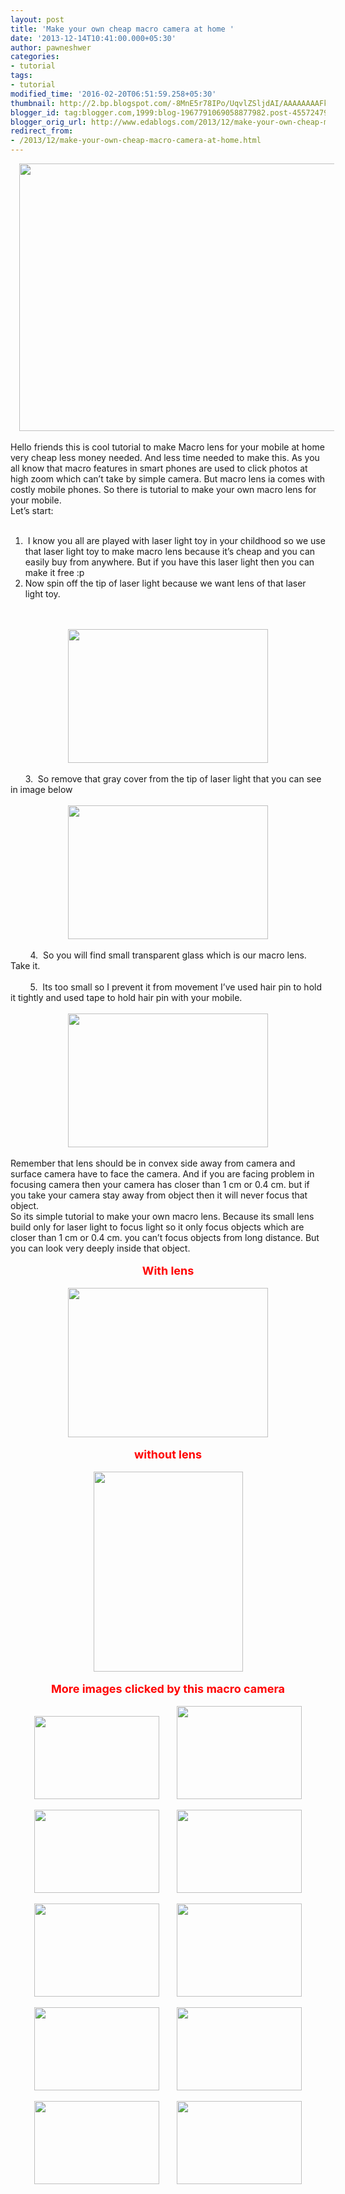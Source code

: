 ```yaml
---
layout: post
title: 'Make your own cheap macro camera at home '
date: '2013-12-14T10:41:00.000+05:30'
author: pawneshwer
categories:
- tutorial
tags:
- tutorial
modified_time: '2016-02-20T06:51:59.258+05:30'
thumbnail: http://2.bp.blogspot.com/-8MnE5r78IPo/UqvlZSljdAI/AAAAAAAAFks/US04Xo_fkGQ/s72-c/pWb6Uh.jpg
blogger_id: tag:blogger.com,1999:blog-1967791069058877982.post-4557247939718351460
blogger_orig_url: http://www.edablogs.com/2013/12/make-your-own-cheap-macro-camera-at-home.html
redirect_from:
- /2013/12/make-your-own-cheap-macro-camera-at-home.html
---
```


<div dir="ltr" style="text-align: left;" trbidi="on"><div class="separator" style="clear: both; text-align: center;"><a href="http://2.bp.blogspot.com/-8MnE5r78IPo/UqvlZSljdAI/AAAAAAAAFks/US04Xo_fkGQ/s1600/pWb6Uh.jpg" imageanchor="1" style="margin-left: 1em; margin-right: 1em;"><img border="0" height="428" src="http://2.bp.blogspot.com/-8MnE5r78IPo/UqvlZSljdAI/AAAAAAAAFks/US04Xo_fkGQ/s640/pWb6Uh.jpg" width="640" /></a></div><div class="separator" style="clear: both; text-align: center;"><br /></div><div class="MsoNormal">Hello friends this is cool tutorial to make Macro lens for your mobile at home very cheap less money needed. And less time needed to make this. As you all know that macro features in smart phones are used to click photos at high zoom which can’t take by simple camera. But macro lens ia comes with costly mobile phones. So there is tutorial to make your own macro lens for your mobile.<o:p></o:p></div><div class="MsoNormal">Let’s start:<o:p></o:p></div><div class="MsoNormal"><br /></div><div class="separator" style="clear: both; text-align: center;"></div><div class="MsoNormal"></div><ol style="text-align: left;"><li>&nbsp;I know you all are played with laser light toy in your childhood so we use that laser light toy to make macro lens because it’s cheap and you can easily buy from anywhere. But if you have this laser light then you can make it free :p</li><li>Now spin off the tip of laser light because we want lens of that laser light toy.</li></ol><br /><div class="MsoNormal"><br /></div><div class="MsoNormal"><o:p></o:p></div><div class="separator" style="clear: both; text-align: center;"><a href="http://1.bp.blogspot.com/-A6bZ47spcmE/UqvlSCRDP4I/AAAAAAAAFjc/C11b_w2BuF8/s1600/06VQAh.jpg" imageanchor="1" style="margin-left: 1em; margin-right: 1em;"><img border="0" height="214" src="http://1.bp.blogspot.com/-A6bZ47spcmE/UqvlSCRDP4I/AAAAAAAAFjc/C11b_w2BuF8/s320/06VQAh.jpg" width="320" /></a></div><div class="separator" style="clear: both; text-align: center;"><br /></div><div class="MsoNormal" style="text-align: left;">&nbsp; &nbsp; &nbsp; 3. &nbsp;So remove that gray cover from the tip of laser light that you can see in image below</div><div class="MsoNormal"><o:p></o:p></div><div class="MsoNormal"><br /></div><div class="separator" style="clear: both; text-align: center;"><a href="http://1.bp.blogspot.com/-kU-Vq1GbPoY/UqvlSCkyWPI/AAAAAAAAFjY/VnZ2NiucQkg/s1600/1ylZjh.jpg" imageanchor="1" style="margin-left: 1em; margin-right: 1em;"><img border="0" height="214" src="http://1.bp.blogspot.com/-kU-Vq1GbPoY/UqvlSCkyWPI/AAAAAAAAFjY/VnZ2NiucQkg/s320/1ylZjh.jpg" width="320" /></a></div><div class="separator" style="clear: both; text-align: center;"><br /></div><div class="MsoNormal">&nbsp; &nbsp; &nbsp; &nbsp; 4. &nbsp;So you will find small transparent glass which is our macro lens. Take it.<o:p></o:p></div><div class="MsoNormal"><br /></div><div class="separator" style="clear: both; text-align: center;"></div><div class="MsoNormal">&nbsp; &nbsp; &nbsp; &nbsp; 5. &nbsp;Its too small so I prevent it from movement I’ve used hair pin to hold it tightly and used tape to hold hair pin with your mobile.<o:p></o:p></div><div class="MsoNormal"><br /></div><div class="separator" style="clear: both; text-align: center;"><a href="http://2.bp.blogspot.com/-8MnE5r78IPo/UqvlZSljdAI/AAAAAAAAFks/US04Xo_fkGQ/s1600/pWb6Uh.jpg" imageanchor="1" style="margin-left: 1em; margin-right: 1em;"><img border="0" height="214" src="http://2.bp.blogspot.com/-8MnE5r78IPo/UqvlZSljdAI/AAAAAAAAFks/US04Xo_fkGQ/s320/pWb6Uh.jpg" width="320" /></a></div><div class="separator" style="clear: both; text-align: center;"><br /></div><div class="MsoNormal">Remember that lens should be in convex side away from camera and surface camera have to face the camera. And if you are facing problem in focusing camera then your camera has closer than 1 cm or 0.4 cm. but if you take your camera stay away from object then it will never focus that object.<o:p></o:p></div><div class="separator" style="clear: both; text-align: center;"></div><div class="MsoNormal">So its simple tutorial to make your own macro lens. Because its small lens build only for laser light to focus light so it only focus objects which are closer than 1 cm or 0.4 cm. you can’t focus objects from long distance. But you can look very deeply inside that object.</div><div class="MsoNormal"><br /></div><div class="separator" style="clear: both; text-align: center;"><span style="color: red; font-size: large;"><b>With lens</b></span></div><br /><div class="separator" style="clear: both; text-align: center;"><a href="http://4.bp.blogspot.com/-IBUsg73Ip0w/UqvlavYIs1I/AAAAAAAAFk4/UnjikCvNhXE/s1600/ql1dnh.jpg" imageanchor="1" style="margin-left: 1em; margin-right: 1em;"><img border="0" height="239" src="http://4.bp.blogspot.com/-IBUsg73Ip0w/UqvlavYIs1I/AAAAAAAAFk4/UnjikCvNhXE/s320/ql1dnh.jpg" width="320" /></a></div><div class="separator" style="clear: both; text-align: center;"><br /></div><div class="separator" style="clear: both; text-align: center;"><span style="color: red; font-size: large;"><b>without lens</b></span></div><br /><div class="separator" style="clear: both; text-align: center;"><a href="http://3.bp.blogspot.com/-vnmxot0iwcY/UqvlWT_kcsI/AAAAAAAAFkE/WqK_ztv_LWo/s1600/RTzoZ.jpg" imageanchor="1" style="margin-left: 1em; margin-right: 1em;"><img border="0" height="320" src="http://3.bp.blogspot.com/-vnmxot0iwcY/UqvlWT_kcsI/AAAAAAAAFkE/WqK_ztv_LWo/s320/RTzoZ.jpg" width="239" /></a></div><div class="separator" style="clear: both; text-align: center;"><br /></div><div class="separator" style="clear: both; text-align: center;"><span style="color: red; font-size: large;"><b>More images clicked by this macro camera</b></span></div><br /><div class="separator" style="clear: both; text-align: center;"><a href="http://3.bp.blogspot.com/-rFM8Z0WFH6s/UqvlSaZelqI/AAAAAAAAFjg/tteEZc7lrr4/s1600/9YHFWh.jpg" imageanchor="1" style="margin-left: 1em; margin-right: 1em;"><img border="0" height="133" src="http://3.bp.blogspot.com/-rFM8Z0WFH6s/UqvlSaZelqI/AAAAAAAAFjg/tteEZc7lrr4/s200/9YHFWh.jpg" width="200" /></a><a href="http://3.bp.blogspot.com/-9US_jJeSfT8/UqvlYEds_qI/AAAAAAAAFkY/4r61UKQtoKQ/s1600/asKI8h.jpg" imageanchor="1" style="margin-left: 1em; margin-right: 1em;"><img border="0" height="149" src="http://3.bp.blogspot.com/-9US_jJeSfT8/UqvlYEds_qI/AAAAAAAAFkY/4r61UKQtoKQ/s200/asKI8h.jpg" width="200" /></a></div><div class="separator" style="clear: both; text-align: center;"><br /></div><div class="separator" style="clear: both; text-align: center;"><a href="http://3.bp.blogspot.com/-0n2a-go8kRU/UqvlWWde_rI/AAAAAAAAFkA/6eqSPc56Xcg/s1600/aXevDh.jpg" imageanchor="1" style="margin-left: 1em; margin-right: 1em;"><img border="0" height="133" src="http://3.bp.blogspot.com/-0n2a-go8kRU/UqvlWWde_rI/AAAAAAAAFkA/6eqSPc56Xcg/s200/aXevDh.jpg" width="200" /></a><a href="http://1.bp.blogspot.com/-yQmDSxmmnNw/UqvlZFVAEmI/AAAAAAAAFkk/yEPTBqQFFy4/s1600/bR4N3h.jpg" imageanchor="1" style="margin-left: 1em; margin-right: 1em;"><img border="0" height="133" src="http://1.bp.blogspot.com/-yQmDSxmmnNw/UqvlZFVAEmI/AAAAAAAAFkk/yEPTBqQFFy4/s200/bR4N3h.jpg" width="200" /></a></div><br /><div class="separator" style="clear: both; text-align: center;"><a href="http://4.bp.blogspot.com/-SfKEoeJVjd8/UqvlTa-6YII/AAAAAAAAFjw/27Rrw6MTyUs/s1600/DZnxph.jpg" imageanchor="1" style="margin-left: 1em; margin-right: 1em;"><img border="0" height="149" src="http://4.bp.blogspot.com/-SfKEoeJVjd8/UqvlTa-6YII/AAAAAAAAFjw/27Rrw6MTyUs/s200/DZnxph.jpg" width="200" /></a><a href="http://2.bp.blogspot.com/-FVFjusCtoZU/UqvlVlb8SxI/AAAAAAAAFj4/a5EEiBxWt8M/s1600/EfRPeh.jpg" imageanchor="1" style="margin-left: 1em; margin-right: 1em;"><img border="0" height="149" src="http://2.bp.blogspot.com/-FVFjusCtoZU/UqvlVlb8SxI/AAAAAAAAFj4/a5EEiBxWt8M/s200/EfRPeh.jpg" width="200" /></a></div><br /><div class="separator" style="clear: both; text-align: center;"><a href="http://3.bp.blogspot.com/-AnF_7IPLpcs/UqvlYg-uC9I/AAAAAAAAFkc/2ZuwcgmNmdA/s1600/nZITPh.jpg" imageanchor="1" style="margin-left: 1em; margin-right: 1em;"><img border="0" height="133" src="http://3.bp.blogspot.com/-AnF_7IPLpcs/UqvlYg-uC9I/AAAAAAAAFkc/2ZuwcgmNmdA/s200/nZITPh.jpg" width="200" /></a><a href="http://2.bp.blogspot.com/-9ZC6XSzdAbM/UqvlboCpjRI/AAAAAAAAFlE/1JNveHJViL4/s1600/taZQ9h.jpg" imageanchor="1" style="margin-left: 1em; margin-right: 1em;"><img border="0" height="133" src="http://2.bp.blogspot.com/-9ZC6XSzdAbM/UqvlboCpjRI/AAAAAAAAFlE/1JNveHJViL4/s200/taZQ9h.jpg" width="200" /></a></div><div class="separator" style="clear: both; text-align: center;"></div><br /><div class="separator" style="clear: both; text-align: center;"><a href="http://1.bp.blogspot.com/-anyxt3dNJXE/UqvlcLG3iPI/AAAAAAAAFlQ/6HJxTcQNVwU/s1600/z9N9lh.jpg" imageanchor="1" style="margin-left: 1em; margin-right: 1em;"><img border="0" height="133" src="http://1.bp.blogspot.com/-anyxt3dNJXE/UqvlcLG3iPI/AAAAAAAAFlQ/6HJxTcQNVwU/s200/z9N9lh.jpg" width="200" /></a><a href="http://1.bp.blogspot.com/-GfbTgSfs8to/UqvlWiy_JjI/AAAAAAAAFkI/jWxm54xlqvg/s1600/V5IAVh.jpg" imageanchor="1" style="margin-left: 1em; margin-right: 1em;"><img border="0" height="133" src="http://1.bp.blogspot.com/-GfbTgSfs8to/UqvlWiy_JjI/AAAAAAAAFkI/jWxm54xlqvg/s200/V5IAVh.jpg" width="200" /></a></div><br /><br /><br /><br /></div>